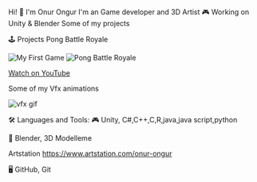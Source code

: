 

Hi! 👋 I'm Onur Ongur
I'm an Game developer and 3D Artist 🎮 Working on Unity & Blender Some of my projects






🕹️ Projects
Pong Battle Royale  

![My First Game ](assets/animation.gif)
![Pong Battle Royale](https://github.com/user-attachments/assets/5d29cbed-9675-497c-a4a9-ed97e02a08ba)


[Watch on YouTube](https://www.youtube.com/watch?v=9ulc8cxeRns)



Some of my Vfx animations

![vfx gif](https://github.com/user-attachments/assets/039864d9-ce18-4b8e-9c8a-99c5611df902)



🛠️ Languages and Tools:
🎮 Unity, C#,C++,C,R,java,java script,python

🎨 Blender, 3D Modelleme

 Artstation https://www.artstation.com/onur-ongur

🖥️ GitHub, Git

<!--
**Onur-Ongur/Onur-Ongur** is a ✨ _special_ ✨ repository because its `README.md` (this file) appears on your GitHub profile.

Here are some ideas to get you started:

- 🔭 I’m currently working on ...
- 🌱 I’m currently learning ...
- 👯 I’m looking to collaborate on ...
- 🤔 I’m looking for help with ...
- 💬 Ask me about ...
- 📫 How to reach me: ...
- 😄 Pronouns: ...
- ⚡ Fun fact: ...
-->
